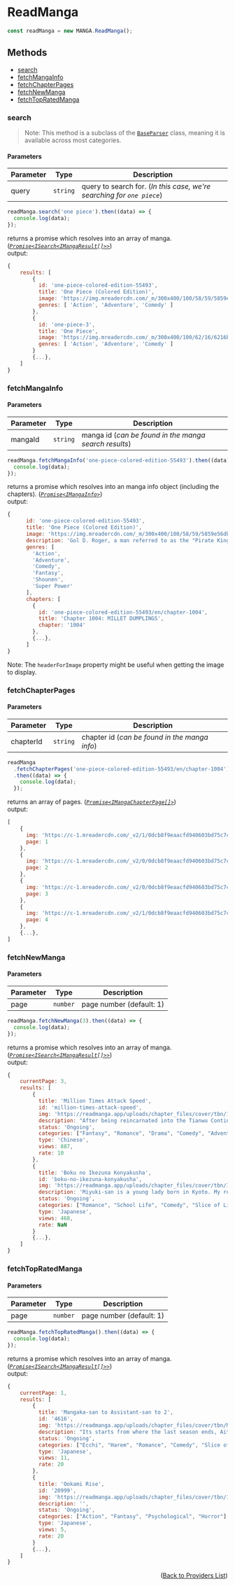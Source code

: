 <h1> ReadManga </h1>

```ts
const readManga = new MANGA.ReadManga();
```

<h2>Methods</h2>

- [search](#search)
- [fetchMangaInfo](#fetchmangainfo)
- [fetchChapterPages](#fetchchapterpages)
- [fetchNewManga](#fetchnewmanga)
- [fetchTopRatedManga](#fetchtopratedmanga)

### search

> Note: This method is a subclass of the [`BaseParser`](https://github.com/consumet/extensions/blob/master/src/models/base-parser.ts) class, meaning it is available across most categories.

<h4>Parameters</h4>

| Parameter | Type     | Description                                                            |
| --------- | -------- | ---------------------------------------------------------------------- |
| query     | `string` | query to search for. (_In this case, we're searching for `one piece`_) |

```ts
readManga.search('one piece').then((data) => {
  console.log(data);
});
```

returns a promise which resolves into an array of manga. (_[`Promise<ISearch<IMangaResult[]>>`](https://github.com/consumet/extensions/blob/master/src/models/types.ts#L97-L106)_)\
output:

```js
{
    results: [
        {
          id: 'one-piece-colored-edition-55493',
          title: 'One Piece (Colored Edition)',
          image: 'https://img.mreadercdn.com/_m/300x400/100/58/59/5859e56db55fb29a12696a926419e815/5859e56db55fb29a12696a926419e815.jpg',
          genres: [ 'Action', 'Adventure', 'Comedy' ]
        },
        {
          id: 'one-piece-3',
          title: 'One Piece',
          image: 'https://img.mreadercdn.com/_m/300x400/100/62/16/6216bad614899d8dc66cf8b2cb8047d9/6216bad614899d8dc66cf8b2cb8047d9.jpg',
          genres: [ 'Action', 'Adventure', 'Comedy' ]
        }
        {...},
    ]
}
```

### fetchMangaInfo

<h4>Parameters</h4>

| Parameter | Type     | Description                                           |
| --------- | -------- | ----------------------------------------------------- |
| mangaId   | `string` | manga id (_can be found in the manga search results_) |

```ts
readManga.fetchMangaInfo('one-piece-colored-edition-55493').then((data) => {
  console.log(data);
});
```

returns a promise which resolves into an manga info object (including the chapters). (_[`Promise<IMangaInfo>`](https://github.com/consumet/extensions/blob/master/src/models/types.ts#L115-L120)_)\
output:

```js
{
      id: 'one-piece-colored-edition-55493',
      title: 'One Piece (Colored Edition)',
      image: 'https://img.mreadercdn.com/_m/300x400/100/58/59/5859e56db55fb29a12696a926419e815/5859e56db55fb29a12696a926419e815.jpg',
      description: 'Gol D. Roger, a man referred to as the "Pirate King," is set to be executed by the World Government. But just before his demise, he confirms the existence of a great treasure, One Piece, located somewhere within the vast ocean known as the Grand Line. Announcing that One Piece can be claimed by anyone worthy enough to reach it, the Pirate King is executed and the Great Age of Pirates begins.  Twenty-two years later, a young man by the name of Monkey D. Luffy is ready to embark on his own adventure, searching for One Piece and striving to become the new Pirate King. Armed with just a straw hat, a small boat, and an elastic body, he sets out on a fantastic journey to gather his own crew and a worthy ship that will take them across the Grand Line to claim the greatest status on the high seas.  [Written by MAL Rewrite]',
      genres: [
        'Action',
        'Adventure',
        'Comedy',
        'Fantasy',
        'Shounen',
        'Super Power'
      ],
      chapters: [
        {
          id: 'one-piece-colored-edition-55493/en/chapter-1004',
          title: 'Chapter 1004: MILLET DUMPLINGS',
          chapter: '1004'
        },
        {...},
      ]
}
```

Note: The `headerForImage` property might be useful when getting the image to display.

### fetchChapterPages

<h4>Parameters</h4>

| Parameter | Type     | Description                                   |
| --------- | -------- | --------------------------------------------- |
| chapterId | `string` | chapter id (_can be found in the manga info_) |

```ts
readManga
  .fetchChapterPages('one-piece-colored-edition-55493/en/chapter-1004')
  .then((data) => {
    console.log(data);
  });
```

returns an array of pages. (_[`Promise<IMangaChapterPage[]>`](https://github.com/consumet/extensions/blob/master/src/models/types.ts#L122-L126)_)\
output:

```js
[
    {
      img: 'https://c-1.mreadercdn.com/_v2/1/0dcb8f9eaacfd940603bd75c7c152919c72e45517dcfb1087df215e3be94206cfdf45f64815888ea0749af4c0ae5636fabea0abab8c2e938ab3ad7367e9bfa52/e0/18/e018cc272ab186f6107b577862f3b8a2/e018cc272ab186f6107b577862f3b8a2.jpg?t=515363393022bbd440b0b7d9918f291a&ttl=1908547557',
      page: 1
    },
    {
      img: 'https://c-1.mreadercdn.com/_v2/0/0dcb8f9eaacfd940603bd75c7c152919c72e45517dcfb1087df215e3be94206cfdf45f64815888ea0749af4c0ae5636fabea0abab8c2e938ab3ad7367e9bfa52/61/2f/612f6ffee2881ecab50edc61b517efe7/612f6ffee2881ecab50edc61b517efe7.jpg?t=515363393022bbd440b0b7d9918f291a&ttl=1908547557',
      page: 2
    },
    {
      img: 'https://c-1.mreadercdn.com/_v2/0/0dcb8f9eaacfd940603bd75c7c152919c72e45517dcfb1087df215e3be94206cfdf45f64815888ea0749af4c0ae5636fabea0abab8c2e938ab3ad7367e9bfa52/22/bd/22bd0c8a5050b3145ad9116cb0b2aca9/22bd0c8a5050b3145ad9116cb0b2aca9.jpg?t=515363393022bbd440b0b7d9918f291a&ttl=1908547557',
      page: 3
    },
    {
      img: 'https://c-1.mreadercdn.com/_v2/1/0dcb8f9eaacfd940603bd75c7c152919c72e45517dcfb1087df215e3be94206cfdf45f64815888ea0749af4c0ae5636fabea0abab8c2e938ab3ad7367e9bfa52/c9/00/c900ff8a5ee537e019bf0caedf74a627/c900ff8a5ee537e019bf0caedf74a627.jpg?t=515363393022bbd440b0b7d9918f291a&ttl=1908547557',
      page: 4
    },
    {...},
]
```

### fetchNewManga

<h4>Parameters</h4>

| Parameter | Type     | Description              |
| --------- | -------- | ------------------------ |
| page      | `number` | page number (default: 1) |

```ts
readManga.fetchNewManga(3).then((data) => {
  console.log(data);
});
```

returns a promise which resolves into an array of manga. (_[`Promise<ISearch<IMangaResult[]>>`](https://github.com/consumet/extensions/blob/master/src/models/types.ts#L97-L106)_)\
output:

```js
{
    currentPage: 3,
    results: [
        {
          title: 'Million Times Attack Speed',
          id: 'million-times-attack-speed',
          img: 'https://readmanga.app/uploads/chapter_files/cover/tbn/1718541315_198x0.jpg',
          description: "After being reincarnated into the Tianwu Continent, Ye Yun activated the Multiverse Devouring System and received the reward of a million times attack speed in the beginner's gift package. From then on, he became an invincible powerhouse! As the saying goes, in the world of martial arts, speed is paramount. Do you think I was just picking my nose and cleaning my ears? In fact, I just executed thirty-five thousand people with a single sword strike and eighty-seven thousand people with a single sword swing, while also unleashing various boxing techniques and secret arts.",
          status: 'Ongoing',
          categories: ["Fantasy", "Romance", "Drama", "Comedy", "Adventure"],
          type: 'Chinese',
          views: 887,
          rate: 10
        },
        {
          title: 'Boku no Ikezuna Konyakusha',
          id: 'boku-no-ikezuna-konyakusha',
          img: 'https://readmanga.app/uploads/chapter_files/cover/tbn/1717336514_198x0.jpg',
          description: 'Miyuki-san is a young lady born in Kyoto. My relationship with her cannot be described as good. Because… "You’re very good at flattery." Are those words sincere? Or just for show? A frustrating love story where our feelings for each other keep missing the mark.',
          status: 'Ongoing',
          categories: ["Romance", "School Life", "Comedy", "Slice of Life"],
          type: 'Japanese',
          views: 468,
          rate: NaN
        }
        {...},
    ]
}
```

### fetchTopRatedManga

<h4>Parameters</h4>

| Parameter | Type     | Description              |
| --------- | -------- | ------------------------ |
| page      | `number` | page number (default: 1) |

```ts
readManga.fetchTopRatedManga().then((data) => {
  console.log(data);
});
```

returns a promise which resolves into an array of manga. (_[`Promise<ISearch<IMangaResult[]>>`](https://github.com/consumet/extensions/blob/master/src/models/types.ts#L97-L106)_)\
output:

```js
{
    currentPage: 1,
    results: [
        {
          title: 'Mangaka-san to Assistant-san to 2',
          id: '4616',
          img: 'https://readmanga.app/uploads/chapter_files/cover/tbn/Mangaka-san-to-Assistant-san-to-2_198x0.jpg',
          description: "Its starts from where the last season ends, Aito and Ashisu meets her new assistant. An entry of a new member. what story can she make out of aito and Ashisu's life?",
          status: 'Ongoing',
          categories: ["Ecchi", "Harem", "Romance", "Comedy", "Slice of Life", "Seinen"],
          type: 'Japanese',
          views: 11,
          rate: 20
        },
        {
          title: 'Ookami Rise',
          id: '20999',
          img: 'https://readmanga.app/uploads/chapter_files/cover/tbn/1645643484_198x0.jpg',
          description: '',
          status: 'Ongoing',
          categories: ["Action", "Fantasy", "Psychological", "Horror"],
          type: 'Japanese',
          views: 5,
          rate: 20
        }
        {...},
    ]
}
```

<p align="end">(<a href="https://github.com/consumet/extensions/blob/master/docs/guides/manga.md#">Back to Providers List</a>)</p>
